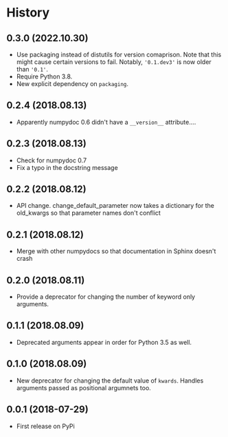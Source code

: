 # History

## 0.3.0 (2022.10.30)

* Use packaging instead of distutils for version comaprison. Note that this
  might cause certain versions to fail. Notably, ``'0.1.dev3'`` is now older
  than ``'0.1'``.
* Require Python 3.8.
* New explicit dependency on ``packaging``.

## 0.2.4 (2018.08.13)
* Apparently numpydoc 0.6 didn't have a `__version__` attribute....


## 0.2.3 (2018.08.13)

* Check for numpydoc 0.7
* Fix a typo in the docstring message

## 0.2.2 (2018.08.12)

* API change. change_default_parameter now takes a dictionary for the
  old_kwargs so that parameter names don't conflict

## 0.2.1 (2018.08.12)

* Merge with other numpydocs so that documentation in Sphinx doesn't crash

## 0.2.0 (2018.08.11)

* Provide a deprecator for changing the number  of keyword only arguments.

## 0.1.1 (2018.08.09)

* Deprecated arguments appear in order for Python 3.5 as well.

## 0.1.0 (2018.08.09)

* New deprecator for changing the default value of `kwards`. Handles arguments
  passed as positional argumnets too.

## 0.0.1 (2018-07-29)

* First release on PyPi
